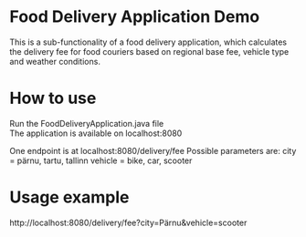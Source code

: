 # Food Delivery Application Demo
This is a sub-functionality of a food delivery application, which calculates the delivery fee for food couriers based on regional base fee, vehicle type and weather conditions.

# How to use
Run the FoodDeliveryApplication.java file  
The application is available on localhost:8080

One endpoint is at localhost:8080/delivery/fee
Possible parameters are:
city = pärnu, tartu, tallinn
vehicle = bike, car, scooter

# Usage example
http://localhost:8080/delivery/fee?city=Pärnu&vehicle=scooter
